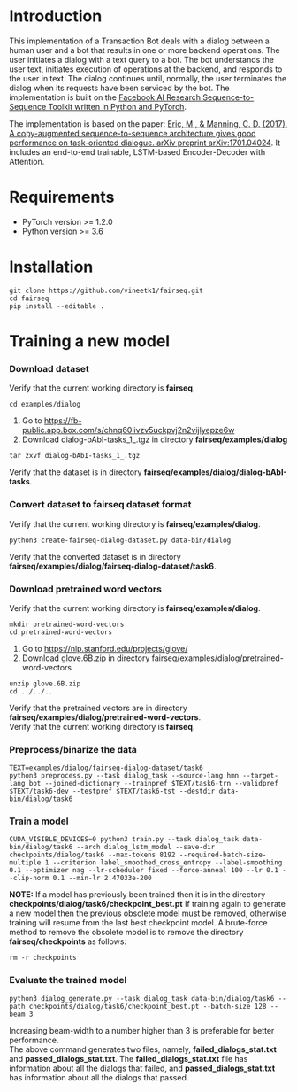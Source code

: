 # Introduction
This implementation of a Transaction Bot deals with a dialog between a human user and a bot that results in one or more backend operations. The user initiates a dialog with a text query to a bot. The bot understands the user text, initiates execution of operations at the backend, and responds to the user in text. The dialog continues until, normally, the user terminates the dialog when its requests have been serviced by the bot. The implementation is built on the <a href="https://github.com/pytorch/fairseq" target="_blank">Facebook AI Research Sequence-to-Sequence Toolkit written in Python and PyTorch</a>.

The implementation is based on the paper: <a href="https://arxiv.org/pdf/1701.04024.pdf" target="_blank">Eric, M., & Manning, C. D. (2017). A copy-augmented sequence-to-sequence architecture gives good performance on task-oriented dialogue. arXiv preprint arXiv:1701.04024</a>. It includes an end-to-end trainable, LSTM-based Encoder-Decoder with Attention.
# Requirements
* PyTorch version >= 1.2.0
* Python version >= 3.6
# Installation
```
git clone https://github.com/vineetk1/fairseq.git
cd fairseq
pip install --editable .
```
# Training a new model
### Download dataset
Verify that the current working directory is **fairseq**.
```
cd examples/dialog
```
1. Go to https://fb-public.app.box.com/s/chnq60iivzv5uckpvj2n2vijlyepze6w 
1. Download dialog-bAbI-tasks_1_.tgz in directory **fairseq/examples/dialog**  
```
tar zxvf dialog-bAbI-tasks_1_.tgz
```
Verify that the dataset is in directory **fairseq/examples/dialog/dialog-bAbI-tasks**.   
### Convert dataset to fairseq dataset format
Verify that the current working directory is **fairseq/examples/dialog**.  
```
python3 create-fairseq-dialog-dataset.py data-bin/dialog
```
Verify that the converted dataset is in directory **fairseq/examples/dialog/fairseq-dialog-dataset/task6**.  
### Download pretrained word vectors
Verify that the current working directory is **fairseq/examples/dialog**.
```
mkdir pretrained-word-vectors
cd pretrained-word-vectors
```
1. Go to https://nlp.stanford.edu/projects/glove/
1. Download glove.6B.zip in directory fairseq/examples/dialog/pretrained-word-vectors
```
unzip glove.6B.zip
cd ../../..
```
Verify that the pretrained vectors are in directory **fairseq/examples/dialog/pretrained-word-vectors**.    
Verify that the current working directory is **fairseq**.
### Preprocess/binarize the data
```
TEXT=examples/dialog/fairseq-dialog-dataset/task6
python3 preprocess.py --task dialog_task --source-lang hmn --target-lang bot --joined-dictionary --trainpref $TEXT/task6-trn --validpref $TEXT/task6-dev --testpref $TEXT/task6-tst --destdir data-bin/dialog/task6
```
### Train a model
```
CUDA_VISIBLE_DEVICES=0 python3 train.py --task dialog_task data-bin/dialog/task6 --arch dialog_lstm_model --save-dir checkpoints/dialog/task6 --max-tokens 8192 --required-batch-size-multiple 1 --criterion label_smoothed_cross_entropy --label-smoothing 0.1 --optimizer nag --lr-scheduler fixed --force-anneal 100 --lr 0.1 --clip-norm 0.1 --min-lr 2.47033e-200
```
**NOTE:** If a model has previously been trained then it is in the directory **checkpoints/dialog/task6/checkpoint_best.pt**
If training again to generate a new model then the previous obsolete model must be removed, otherwise training will resume from the last best checkpoint model. A brute-force method to remove the obsolete model is to remove the directory **fairseq/checkpoints** as follows:
```
rm -r checkpoints
```
### Evaluate the trained model
```
python3 dialog_generate.py --task dialog_task data-bin/dialog/task6 --path checkpoints/dialog/task6/checkpoint_best.pt --batch-size 128 --beam 3
```
Increasing beam-width to a number higher than 3 is preferable for better performance.  
The above command generates two files, namely, **failed_dialogs_stat.txt** and **passed_dialogs_stat.txt**. The **failed_dialogs_stat.txt** file has information about all the dialogs that failed, and **passed_dialogs_stat.txt** has information about all the dialogs that passed.  
